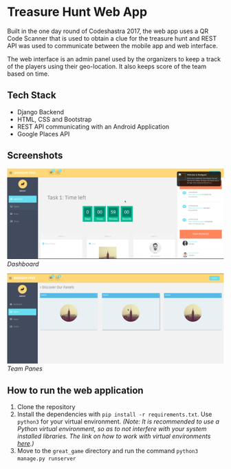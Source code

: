# Treasure Hunt Web App
Built in the one day round of Codeshastra 2017, the web app uses a QR Code Scanner that is used to obtain a clue for the treasure hunt and REST API was used to communicate between the mobile app and web interface.

The web interface is an admin panel used by the organizers to keep a track of the players using their geo-location. It also keeps score of the team based on time.

## Tech Stack
- Django Backend
- HTML, CSS and Bootstrap
- REST API communicating with an Android Application
- Google Places API

## Screenshots
![Dashboard](img/dashboard.png)
*Dashboard*

![Team Panes](img/teams.png)
*Team Panes*

## How to run the web application
1. Clone the repository
2. Install the dependencies with `pip install -r requirements.txt`. Use `python3` for your virtual environment. *(Note: It is recommended to use a Python virtual environment, so as to not interfere with your system installed libraries. The link on how to work with virtual environments [here](https://python-docs.readthedocs.io/en/latest/).)*
3. Move to the `great_game` directory and run the command `python3 manage.py runserver`
